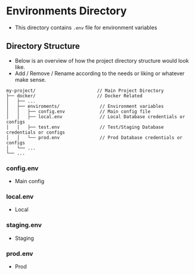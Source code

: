 # Environments Directory
- This directory contains `.env` file for environment variables

## Directory Structure
- Below is an overview of how the project directory structure would look like.
- Add / Remove / Rename according to the needs or liking or whatever make sense.
```
my-project/                       // Main Project Directory
├── docker/                       // Docker Related
│   ├── ...
│   ├── enviroments/               // Environment variables
│   │   ├── config.env             // Main config file
│   │   ├── local.env              // Local Database credentials or configs
│   │   ├── test.env               // Test/Staging Database credentials or configs
│   │   └── prod.env               // Prod Database credentials or configs
│   └── ...
└── ...
```

### config.env
- Main config

### local.env
- Local

### staging.env
- Staging

### prod.env
- Prod
